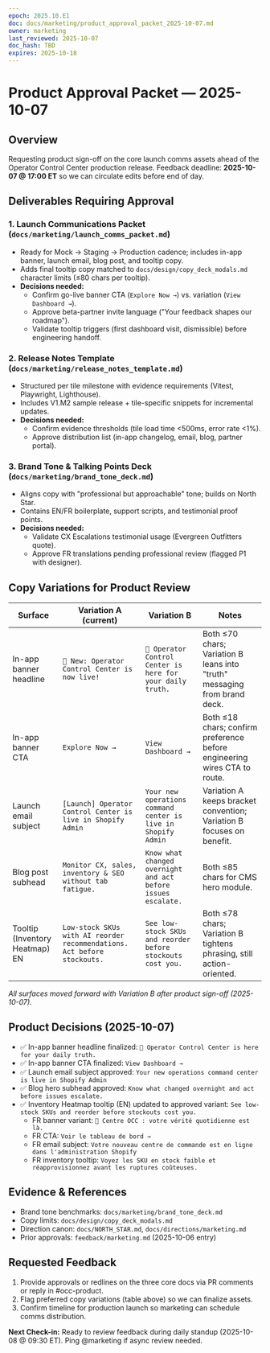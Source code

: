 ```yaml
---
epoch: 2025.10.E1
doc: docs/marketing/product_approval_packet_2025-10-07.md
owner: marketing
last_reviewed: 2025-10-07
doc_hash: TBD
expires: 2025-10-18
---
```

# Product Approval Packet — 2025-10-07

## Overview
Requesting product sign-off on the core launch comms assets ahead of the Operator Control Center production release. Feedback deadline: **2025-10-07 @ 17:00 ET** so we can circulate edits before end of day.

## Deliverables Requiring Approval

### 1. Launch Communications Packet (`docs/marketing/launch_comms_packet.md`)
- Ready for Mock → Staging → Production cadence; includes in-app banner, launch email, blog post, and tooltip copy.
- Adds final tooltip copy matched to `docs/design/copy_deck_modals.md` character limits (≤80 chars per tooltip).
- **Decisions needed:**
  - Confirm go-live banner CTA (`Explore Now →`) vs. variation (`View Dashboard →`).
  - Approve beta-partner invite language ("Your feedback shapes our roadmap").
  - Validate tooltip triggers (first dashboard visit, dismissible) before engineering handoff.

### 2. Release Notes Template (`docs/marketing/release_notes_template.md`)
- Structured per tile milestone with evidence requirements (Vitest, Playwright, Lighthouse).
- Includes V1.M2 sample release + tile-specific snippets for incremental updates.
- **Decisions needed:**
  - Confirm evidence thresholds (tile load time <500ms, error rate <1%).
  - Approve distribution list (in-app changelog, email, blog, partner portal).

### 3. Brand Tone & Talking Points Deck (`docs/marketing/brand_tone_deck.md`)
- Aligns copy with "professional but approachable" tone; builds on North Star.
- Contains EN/FR boilerplate, support scripts, and testimonial proof points.
- **Decisions needed:**
  - Validate CX Escalations testimonial usage (Evergreen Outfitters quote).
  - Approve FR translations pending professional review (flagged P1 with designer).

## Copy Variations for Product Review
| Surface | Variation A (current) | Variation B | Notes |
|---------|-----------------------|-------------|-------|
| In-app banner headline | `🎉 New: Operator Control Center is now live!` | `🎉 Operator Control Center is here for your daily truth.` | Both ≤70 chars; Variation B leans into "truth" messaging from brand deck. |
| In-app banner CTA | `Explore Now →` | `View Dashboard →` | Both ≤18 chars; confirm preference before engineering wires CTA to route. |
| Launch email subject | `[Launch] Operator Control Center is live in Shopify Admin` | `Your new operations command center is live in Shopify Admin` | Variation A keeps bracket convention; Variation B focuses on benefit. |
| Blog post subhead | `Monitor CX, sales, inventory & SEO without tab fatigue.` | `Know what changed overnight and act before issues escalate.` | Both ≤85 chars for CMS hero module. |
| Tooltip (Inventory Heatmap) EN | `Low-stock SKUs with AI reorder recommendations. Act before stockouts.` | `See low-stock SKUs and reorder before stockouts cost you.` | Both ≤78 chars; Variation B tightens phrasing, still action-oriented. |

_All surfaces moved forward with Variation B after product sign-off (2025-10-07)._

## Product Decisions (2025-10-07)
- ✅ In-app banner headline finalized: `🎉 Operator Control Center is here for your daily truth.`
- ✅ In-app banner CTA finalized: `View Dashboard →`
- ✅ Launch email subject approved: `Your new operations command center is live in Shopify Admin`
- ✅ Blog hero subhead approved: `Know what changed overnight and act before issues escalate.`
- ✅ Inventory Heatmap tooltip (EN) updated to approved variant: `See low-stock SKUs and reorder before stockouts cost you.`
  * FR banner variant: `🎉 Centre OCC : votre vérité quotidienne est là.`
  * FR CTA: `Voir le tableau de bord →`
  * FR email subject: `Votre nouveau centre de commande est en ligne dans l'administration Shopify`
  * FR inventory tooltip: `Voyez les SKU en stock faible et réapprovisionnez avant les ruptures coûteuses.`

## Evidence & References
- Brand tone benchmarks: `docs/marketing/brand_tone_deck.md`
- Copy limits: `docs/design/copy_deck_modals.md`
- Direction canon: `docs/NORTH_STAR.md`, `docs/directions/marketing.md`
- Prior approvals: `feedback/marketing.md` (2025-10-06 entry)

## Requested Feedback
1. Provide approvals or redlines on the three core docs via PR comments or reply in #occ-product.
2. Flag preferred copy variations (table above) so we can finalize assets.
3. Confirm timeline for production launch so marketing can schedule comms distribution.

**Next Check-in:** Ready to review feedback during daily standup (2025-10-08 @ 09:30 ET). Ping @marketing if async review needed.
